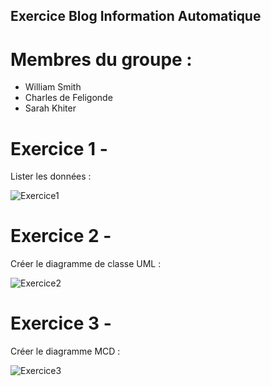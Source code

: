 ## Exercice Blog Information Automatique

# Membres du groupe : 
- William Smith
- Charles de Feligonde
- Sarah Khiter

# Exercice 1 - 
Lister les données : 

![Exercice1](https://github.com/WillSmith351/EPSI_Exercice_UML/assets/99027232/ea3f42ee-a30e-467d-8831-fbab8b40f1e9)

# Exercice 2 - 
Créer le diagramme de classe UML : 

![Exercice2](https://github.com/WillSmith351/EPSI_Exercice_UML/assets/99027232/45a9ab76-07ed-4f91-95cf-f3d73d9308a4)

# Exercice 3 - 
Créer le diagramme MCD : 

![Exercice3](https://github.com/WillSmith351/EPSI_Exercice_UML/assets/99027232/1b5c7cd9-3848-4305-bd23-7c36cae9743c)


